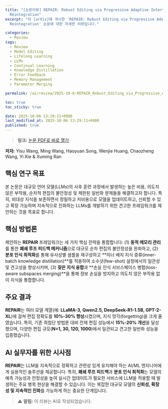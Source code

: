 ```yaml
---
title: "[논문리뷰] REPAIR: Robust Editing via Progressive Adaptive Intervention and
  Reintegration"
excerpt: "이 [arXiv]에 게시한 'REPAIR: Robust Editing via Progressive Adaptive Intervention and
  Reintegration' 논문에 대한 자세한 리뷰입니다."

categories:
  - Review
tags:
  - Review
  - Model Editing
  - Lifelong Learning
  - LLMs
  - Continual Learning
  - Knowledge Distillation
  - Error Feedback
  - Memory Management
  - Parameter Merging

permalink: /ai/review/2025-10-6-REPAIR_Robust_Editing_via_Progressive_Adaptive_Intervention_and_Reintegration/

toc: true
toc_sticky: true

date: 2025-10-06 13:29:11+0900
last_modified_at: 2025-10-06 13:29:11+0900
published: true
---
```

> **링크:** [논문 PDF로 바로 열기](https://arxiv.org/abs/2510.01879)

**저자:** Yisu Wang, Ming Wang, Haoyuan Song, Wenjie Huang, Chaozheng Wang, Yi Xie & Xuming Ran



## 핵심 연구 목표
본 논문은 대규모 언어 모델(LLMs)의 사후 훈련 과정에서 발생하는 높은 비용, 의도치 않은 부작용, 순차적 편집의 불안정성 및 제한된 일반화 문제들을 해결하고자 합니다. 특히, 비대상 지식을 보존하면서 정밀하고 저비용으로 모델을 업데이트하고, 신뢰할 수 있고 확장 가능하며 지속적으로 진화하는 LLMs를 개발하기 위한 견고한 프레임워크를 제안하는 것을 목표로 합니다.

## 핵심 방법론
제안하는 **REPAIR** 프레임워크는 세 가지 핵심 전략을 통합합니다: (1) **동적 메모리 관리**를 통한 **폐쇄 루프 피드백 메커니즘**으로 대규모 순차 편집의 불안정성을 완화하고, (2) **분포 인식 최적화**를 통해 유사성별 샘플을 재구성하고 **이너 배치 지식 증류(inner-batch knowledge distillation)**를 적용하여 소수샷(few-shot) 설정에서의 일관성 및 견고성을 향상시키며, (3) **잦은 지식 융합**과 **손실 인식 서브스페이스 병합(loss-aware subspaces merging)**을 통해 정보 손실을 방지하고 의도치 않은 부작용 없이 지식을 통합합니다.

## 주요 결과
**REPAIR**는 여러 모델 계열(예: **LLaMA-3, Qwen2.5, DeepSeek-R1-1.5B, GPT-2-XL**)에 걸쳐 편집 정확도를 **10%-30% 향상**시켰으며, 지식 망각(forgetting)을 크게 줄였습니다. 특히, 기존 최첨단 방법론 대비 전체 편집 성능에서 **15%-20% 개선**을 달성했으며, 다양한 편집 규모(**N=1, 30, 120, 1000**)에서 일관되고 견고한 일반화 성능을 입증했습니다.

## AI 실무자를 위한 시사점
**REPAIR**는 LLM을 지속적으로 정확하고 관련성 있게 유지해야 하는 AI/ML 엔지니어에게 실용적인 솔루션을 제공합니다. 특히, **폐쇄 루프 피드백**과 **분포 인식 최적화**는 모델의 예측 가능성과 안정성을 높여 실시간 업데이트가 필요한 서비스에 LLM을 적용할 때 발생하는 주요 병목 현상을 해결할 수 있습니다. 이는 복잡한 대규모 모델의 **신뢰성, 확장성 및 지속적인 진화**를 가능하게 하는 중요한 단계입니다.

> ⚠️ **알림:** 이 리뷰는 AI로 작성되었습니다.